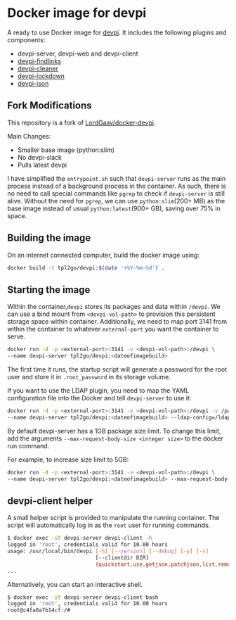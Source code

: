 Docker image for devpi
======================

A ready to use Docker image for [devpi](http://doc.devpi.net/latest/). It includes
the following plugins and components:

* devpi-server, devpi-web and devpi-client
* [devpi-findlinks](https://pypi.python.org/pypi/devpi-findlinks)
* [devpi-cleaner](https://pypi.python.org/pypi/devpi-cleaner)
* [devpi-lockdown](https://pypi.python.org/pypi/devpi-lockdown)
* [devpi-json](https://pypi.org/project/devpi-json-info/)

Fork Modifications
------------------
This repository is a fork of [LordGaav/docker-devpi](https://github.com/LordGaav/docker-devpi).

Main Changes:
* Smaller base image (python:slim)
* No devpi-slack
* Pulls latest devpi

I have simplified the `entrypoint.sh` such that `devpi-server` runs as the main process instead of a background process in the container. 
As such, there is no need to call special commands like `pgrep` to check if `devpi-server` is still alive. 
Without the need for `pgrep`, we can use `python:slim`(200+ MB) as the base image instead of usual `python:latest`(900+ GB), saving over 75% in space.


Building the image
------------------
On an internet connected computer, build the docker image using:

```bash
docker build -t tpl2go/devpi:$(date '+%Y-%m-%d') .
```

Starting the image
------------------
Within the container,`devpi` stores its packages and data within `/devpi`.
We can use a bind mount from `<devpi-vol-path>` to provision this persistent storage space within container.
Additionally, we need to map port 3141 from within the container to whatever `external-port` you want the container to serve.

```bash
docker run -d -p <external-port>:3141 -v <devpi-vol-path>:/devpi \
--name devpi-server tpl2go/devpi:<dateofimagebuild>
```

The first time it runs, the startup script will generate a password for the root
user and store it in `.root_password` in its storage volume.

If you want to use the LDAP plugin, you need to map the YAML configuration file
into the Docker and tell `devpi-server` to use it:

```bash
docker run -d -p <external-port>:3141 -v <devpi-vol-path>:/devpi -v /path/to/ldap.yml:/ldap.yml \
--name devpi-server tpl2go/devpi:<dateofimagebuild> --ldap-config=/ldap.yml
```

By default devpi-server has a 1GB package size limit. 
To change this limit, add the arguments `--max-request-body-size <integer size>` to the docker run command.

For example, to increase size limit to 5GB:
```bash
docker run -d -p <external-port>:3141 -v <devpi-vol-path>:/devpi \
--name devpi-server tpl2go/devpi:<dateofimagebuild> --max-request-body-size 5000000000
```

devpi-client helper
-------------------
A small helper script is provided to manipulate the running container. The
script will automatically log in as the `root` user for running commands.

```bash
$ docker exec -it devpi-server devpi-client -h
logged in 'root', credentials valid for 10.00 hours
usage: /usr/local/bin/devpi [-h] [--version] [--debug] [-y] [-v]
                            [--clientdir DIR]
                            {quickstart,use,getjson,patchjson,list,remove,user,login,logoff,index,upload,test,push,install,refresh}
...
```

Alternatively, you can start an interactive shell.

```bash
$ docker exec -it devpi-server devpi-client bash
logged in 'root', credentials valid for 10.00 hours
root@c4fa8a7b14cf:/#
```
